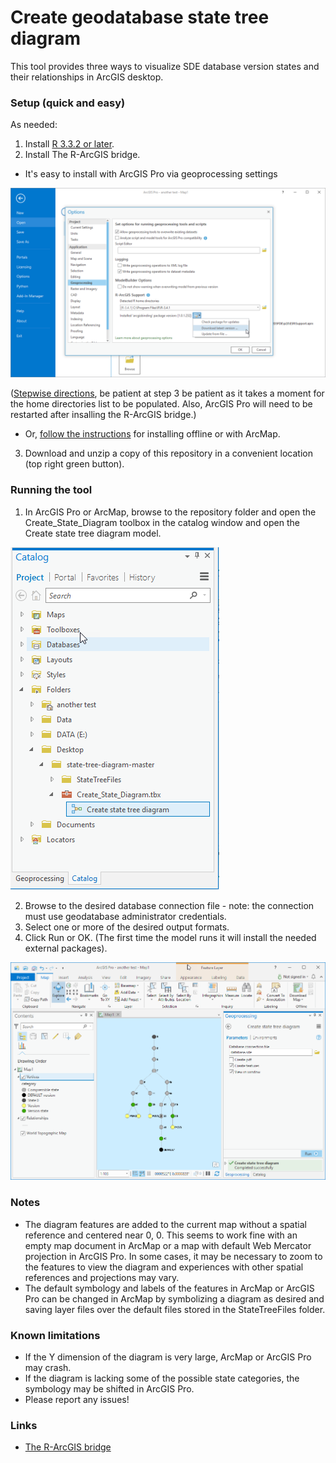 # Create geodatabase state tree diagram
This tool provides three ways to visualize SDE database version states and their relationships in ArcGIS desktop.
### Setup (quick and easy)
As needed:
1. Install [R 3.3.2 or later](http://cran.cnr.berkeley.edu/bin/windows/base/).
2. Install The R-ArcGIS bridge.
  * It's easy to install with ArcGIS Pro via geoprocessing settings

  ![](https://raw.githubusercontent.com/4andy/state-tree-diagram/master/StateTreeFiles/pro.png)

   ([Stepwise directions](https://learn.arcgis.com/en/projects/analyze-crime-using-statistics-and-the-r-arcgis-bridge/lessons/install-the-r-arcgis-bridge-and-start-statistical-analysis.htm#ESRI_SECTION1_D4D9FAD231DC4FA287EECCBEC4A11723), be patient at step 3 be patient as it takes a moment for the home directories list to be populated.  Also, ArcGIS Pro will need to be restarted after insalling the R-ArcGIS bridge.)
  * Or, [follow the instructions](https://github.com/R-ArcGIS/r-bridge-install) for installing offline or with ArcMap.

3. Download and unzip a copy of this repository in a convenient location (top right green button).

### Running the tool
1. In ArcGIS Pro or ArcMap, browse to the repository folder and open the Create_State_Diagram toolbox in the catalog window and open the Create state tree diagram model.

![](https://github.com/4andy/state-tree-diagram/blob/master/StateTreeFiles/model.png)

2. Browse to the desired database connection file - note: the connection must use geodatabase administrator credentials.
3. Select one or more of the desired output formats.
4. Click Run or OK.  (The first time the model runs it will install the needed external packages).

![](https://raw.githubusercontent.com/4andy/state-tree-diagram/master/StateTreeFiles/pro2.png)

### Notes
* The diagram features are added to the current map without a spatial reference and centered near 0, 0.  This seems to work fine with an empty map document in ArcMap or a map with default Web Mercator projection in ArcGIS Pro.  In some cases, it may be necessary to zoom to the features to view the diagram and experiences with other spatial references and projections may vary.
* The default symbology and labels of the features in ArcMap or ArcGIS Pro can be changed in ArcMap by symbolizing a diagram as desired and saving layer files over the default files stored in the StateTreeFiles folder.
### Known limitations
* If the Y dimension of the diagram is very large, ArcMap or ArcGIS Pro may crash.
* If the diagram is lacking some of the possible state categories, the symbology may be shifted in ArcGIS Pro.
* Please report any issues!
### Links
*  [The R-ArcGIS bridge](https://r-arcgis.github.io/)
